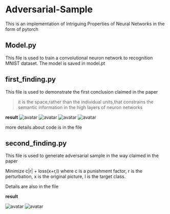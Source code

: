 # Adversarial-Sample
This is an implementation of Intriguing Properties of Neural Networks in the form of pytorch

## Model.py
  This file is used to train a convolutional neuron network to recognition MNIST dataset.
  The model is saved in model.pt


## first_finding.py
  This file is used to demonstrate the first conclusion claimed in the paper

> it is the space,rather than the individual units,that constrains the semantic information in the high layers of neuron networks

  **result**
![avatar](/result/1.PNG)
![avatar](/result/2.PNG)
![avatar](/result/3.PNG)
![avatar](/result/4.PNG)

more details about code is in the file

## second_finding.py
  This file is used to generate adversarial sample in the way claimed in the paper
    
  Minimize c|r| + loss(x+r,l) where c is a punishment factor, r is the perturbation, x is the original picture, l is the target class.

  Details are also in the file

  **result**

![avatar](/result/before_attack.PNG)
![avatar](/result/after_attack.PNG)